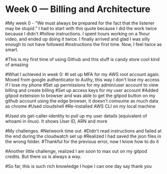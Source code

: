 # Week 0 — Billing and Architecture
#My week 0 - "We must always be prepared for the fact that the listener may be stupid.” I had to start with this quote because I did the work twice because I didn't #follow instructions. I spent hours working on a 1hour video, and ended up doing it twice. I finally arrived and glad I was silly enough to not have followed #instructions the first time. Now, I feel twice as smart.

#This is my first time of using Github and this stuff is candy store cool kind of amazing

#What I achieved in week 0:
#I set up MFA for my AWS root account again. Moved from google authenticator to Authy, this way I don't lose my access if I lose my phone
#Set up permissions for my admin/user account to view billing and create billing
#Set up access keys for my user account
#Added gitpod extension to browser and was able to get the gitpod button on my github account using the edge browser, it doesn't comsume as much data as chrome
#Used cloudshell 
#Re-installed AWS CLI on my local machine

#Used sts get-caller-identity to pull up my user details (equivalent of whoami in linux). It shows User ID, ARN and more

#My challenges.
#Netweork time out.
#Didn't read instructions and failed at the end during the cloudwatch set up
#Realized I had saved the json files in the wrong folder. 
#Thankful for the previous error, now I know how to do it

#Another little challenge, realized I am soon to max out on my gitpod credits. But there us is always a way.

#So far, this is such rich knowledge I hope I can one day say thank you


